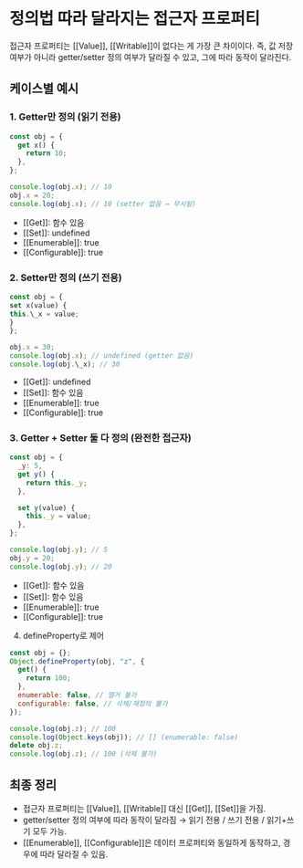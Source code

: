 # 정의법 따라 달라지는 접근자 프로퍼티

접근자 프로퍼티는 [[Value]], [[Writable]]이 없다는 게 가장 큰 차이이다.
즉, 값 저장 여부가 아니라 getter/setter 정의 여부가 달라질 수 있고, 그에 따라 동작이 달라진다.

## 케이스별 예시

### 1. Getter만 정의 (읽기 전용)

```js
const obj = {
  get x() {
    return 10;
  },
};

console.log(obj.x); // 10
obj.x = 20;
console.log(obj.x); // 10 (setter 없음 → 무시됨)
```

- [[Get]]: 함수 있음
- [[Set]]: undefined
- [[Enumerable]]: true
- [[Configurable]]: true

### 2. Setter만 정의 (쓰기 전용)

```js
const obj = {
set x(value) {
this.\_x = value;
}
};

obj.x = 30;
console.log(obj.x); // undefined (getter 없음)
console.log(obj.\_x); // 30
```

- [[Get]]: undefined
- [[Set]]: 함수 있음
- [[Enumerable]]: true
- [[Configurable]]: true

### 3. Getter + Setter 둘 다 정의 (완전한 접근자)

```js
const obj = {
  _y: 5,
  get y() {
    return this._y;
  },

  set y(value) {
    this._y = value;
  },
};

console.log(obj.y); // 5
obj.y = 20;
console.log(obj.y); // 20
```

- [[Get]]: 함수 있음
- [[Set]]: 함수 있음
- [[Enumerable]]: true
- [[Configurable]]: true

4. defineProperty로 제어

```js
const obj = {};
Object.defineProperty(obj, "z", {
  get() {
    return 100;
  },
  enumerable: false, // 열거 불가
  configurable: false, // 삭제/재정의 불가
});

console.log(obj.z); // 100
console.log(Object.keys(obj)); // [] (enumerable: false)
delete obj.z;
console.log(obj.z); // 100 (삭제 불가)
```

## 최종 정리

- 접근자 프로퍼티는 [[Value]], [[Writable]] 대신 [[Get]], [[Set]]을 가짐.
- getter/setter 정의 여부에 따라 동작이 달라짐 → 읽기 전용 / 쓰기 전용 / 읽기+쓰기 모두 가능.
- [[Enumerable]], [[Configurable]]은 데이터 프로퍼티와 동일하게 동작하고, 경우에 따라 달라질 수 있음.
